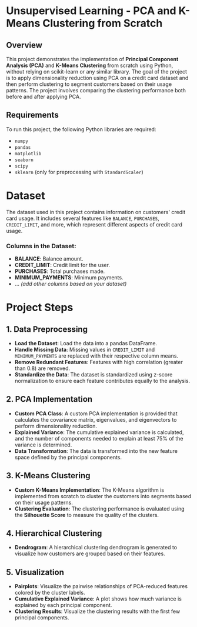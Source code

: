 # Unsupervised Learning - PCA and K-Means Clustering from Scratch

## Overview
This project demonstrates the implementation of **Principal Component Analysis (PCA)** and **K-Means Clustering** from scratch using Python, without relying on scikit-learn or any similar library. The goal of the project is to apply dimensionality reduction using PCA on a credit card dataset and then perform clustering to segment customers based on their usage patterns. The project involves comparing the clustering performance both before and after applying PCA.

## Requirements
To run this project, the following Python libraries are required:
- `numpy`
- `pandas`
- `matplotlib`
- `seaborn`
- `scipy`
- `sklearn` (only for preprocessing with `StandardScaler`)

# Dataset

The dataset used in this project contains information on customers' credit card usage. It includes several features like `BALANCE`, `PURCHASES`, `CREDIT_LIMIT`, and more, which represent different aspects of credit card usage.

### Columns in the Dataset:
- **BALANCE**: Balance amount.
- **CREDIT_LIMIT**: Credit limit for the user.
- **PURCHASES**: Total purchases made.
- **MINIMUM_PAYMENTS**: Minimum payments.
- ... *(add other columns based on your dataset)*

# Project Steps

## 1. Data Preprocessing
   - **Load the Dataset**: Load the data into a pandas DataFrame.
   - **Handle Missing Data**: Missing values in `CREDIT_LIMIT` and `MINIMUM_PAYMENTS` are replaced with their respective column means.
   - **Remove Redundant Features**: Features with high correlation (greater than 0.8) are removed.
   - **Standardize the Data**: The dataset is standardized using z-score normalization to ensure each feature contributes equally to the analysis.

## 2. PCA Implementation
   - **Custom PCA Class**: A custom PCA implementation is provided that calculates the covariance matrix, eigenvalues, and eigenvectors to perform dimensionality reduction.
   - **Explained Variance**: The cumulative explained variance is calculated, and the number of components needed to explain at least 75% of the variance is determined.
   - **Data Transformation**: The data is transformed into the new feature space defined by the principal components.

## 3. K-Means Clustering
   - **Custom K-Means Implementation**: The K-Means algorithm is implemented from scratch to cluster the customers into segments based on their usage patterns.
   - **Clustering Evaluation**: The clustering performance is evaluated using the **Silhouette Score** to measure the quality of the clusters.

## 4. Hierarchical Clustering
   - **Dendrogram**: A hierarchical clustering dendrogram is generated to visualize how customers are grouped based on their features.

## 5. Visualization
   - **Pairplots**: Visualize the pairwise relationships of PCA-reduced features colored by the cluster labels.
   - **Cumulative Explained Variance**: A plot shows how much variance is explained by each principal component.
   - **Clustering Results**: Visualize the clustering results with the first few principal components.
